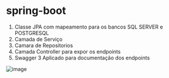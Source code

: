 # spring-boot


1. Classe JPA com mapeamento para os bancos SQL SERVER e POSTGRESQL
2. Camada de Serviço
3. Camara de Repositorios 
4. Camada Controller para expor os endpoints
5. Swagger 3 Aplicado para documentação dos endpoints


![image](https://user-images.githubusercontent.com/21311134/217940625-ea1571e4-f797-4a3c-8443-fce30be9d2dc.png)






